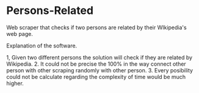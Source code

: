 # Persons-Related
Web scraper that checks if two persons are related by their WIkipedia's web page.

Explanation of the software.

1, Given two different persons the solution will check if they are related by Wikipedia.
2. It could not be precise the 100% in the way connect other person with other scraping randomly with other person.
3. Every posibility could not be calculate regarding the complexity of time would be much higher.

